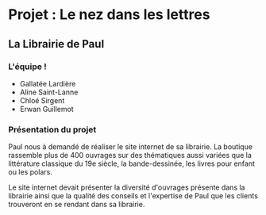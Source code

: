 # Projet : Le nez dans les lettres
## La Librairie de Paul


### L'équipe !
- Gallatée Lardière
- Aline Saint-Lanne
- Chloé Sirgent
- Erwan Guillemot

### Présentation du projet

Paul nous à demandé de réaliser le site internet de sa librairie. La boutique rassemble plus de 400 ouvrages sur des thématiques aussi variées que la littérature classique du 19e siècle, la bande-dessinée, les livres pour enfant ou les polars. 

Le site internet devait présenter la diversité d'ouvrages présente dans la librairie ainsi que la qualité des conseils et l'expertise de Paul que les clients trouveront en se rendant dans sa librairie.


